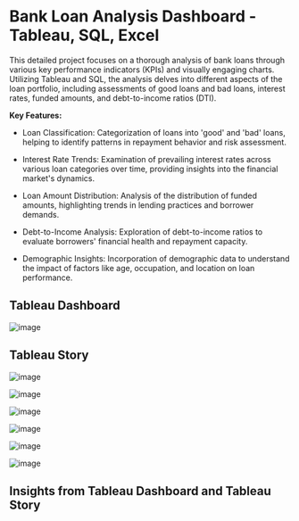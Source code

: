 # Bank Loan Analysis Dashboard -Tableau, SQL, Excel

This detailed project focuses on a thorough analysis of bank loans through various key performance indicators (KPIs) and visually engaging charts. Utilizing Tableau and SQL, the analysis delves into different aspects of the loan portfolio, including assessments of good loans and bad loans, interest rates, funded amounts, and debt-to-income ratios (DTI).

**Key Features:**

- Loan Classification: Categorization of loans into 'good' and 'bad' loans, helping to identify patterns in repayment behavior and risk assessment.

- Interest Rate Trends: Examination of prevailing interest rates across various loan categories over time, providing insights into the financial market's dynamics.

- Loan Amount Distribution: Analysis of the distribution of funded amounts, highlighting trends in lending practices and borrower demands.

- Debt-to-Income Analysis: Exploration of debt-to-income ratios to evaluate borrowers' financial health and repayment capacity.

- Demographic Insights: Incorporation of demographic data to understand the impact of factors like age, occupation, and location on loan performance.

## Tableau Dashboard

![image](https://github.com/user-attachments/assets/f2a88d71-a36f-49e8-a0de-4bc79faae721)

## Tableau Story

![image](https://github.com/user-attachments/assets/2106b523-309a-4ae1-bb21-558498112082)

![image](https://github.com/user-attachments/assets/e5436b9b-78e7-49e9-92c2-7d4a640e9a9a)

![image](https://github.com/user-attachments/assets/156728a7-8925-4165-8314-b5aa1d0e7ec4)

![image](https://github.com/user-attachments/assets/b7e61c6c-4856-406c-9464-8279ff31d4bd)

![image](https://github.com/user-attachments/assets/e8346ea4-e302-4e1a-8eb4-df3a32848d84)

![image](https://github.com/user-attachments/assets/670e0b2e-deda-407d-843c-edd14c29cda6)


## Insights from Tableau Dashboard and Tableau Story

